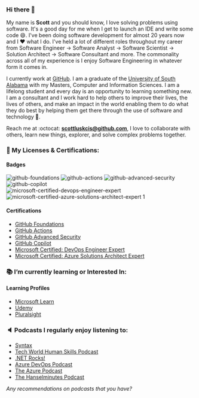 ### Hi there 👋

<!--
**scottluskcis/scottluskcis** is a ✨ _special_ ✨ repository because its `README.md` (this file) appears on your GitHub profile.

Here are some ideas to get you started:

- 🔭 I’m currently working on ...
- 🌱 I’m currently learning ...
- 👯 I’m looking to collaborate on ...
- 🤔 I’m looking for help with ...
- 💬 Ask me about ...
- 📫 How to reach me: ...
- 😄 Pronouns: ...
- ⚡ Fun fact: ...
-->

My name is **Scott** and you should know, I love solving problems using software. It's a good day for me when I get to launch an IDE and write some code :smile:. I've been doing software development for almost 20 years now and I :heart: what I do. I've held a lot of different roles throughout my career from Software Engineer -> Software Analyst -> Software Scientist -> Solution Architect -> Software Consultant and more. The commonality across all of my experience is I enjoy Software Engineering in whatever form it comes in.

I currently work at [GitHub](https://github.com/). I am a graduate of the [University of South Alabama](https://www.southalabama.edu/) with my Masters, Computer and Information Sciences. I am a lifelong student and every day is an opportunity to learning something new. I am a consultant and I work hard to help others to improve their lives, the lives of others, and make an impact in the world enabling them to do what they do best by helping them get there through the use of software and technology :dart:.

Reach me at :octocat: **scottluskcis@github.com**, I love to collaborate with others, learn new things, explorer, and solve complex problems together.

<!--
### :octocat: GitHub Stats
-->
<!--
<a href="https://github.com/scottluskcis/scottluskcis">
  <img align="center" src="https://github-readme-stats.vercel.app/api?username=scottluskcis&show_icons=true&theme=dracula&count_private=true" alt="Scott's GitHub Stats" />
</a>
-->

<!--
#### Stats

[![My GitHub Stats](https://github-readme-stats.vercel.app/api/?username=scottluskcis&count_private=true&theme=dracula&showicons=true)]()

#### Languages 

[![My GitHub Language Stats](https://github-readme-stats.vercel.app/api/top-langs/?username=scottluskcis&langs_count=5&theme=dracula&count_private=true)]()
-->

<!--
<a href="https://github.com/scottluskcis/scottluskcis">
  <img align="center" src="https://github-readme-stats.vercel.app/api/top-langs/?username=scottluskcis&show_icons=true&theme=dracula&count_private=true&hide=java,html,ruby,css&langs_count=3" />
</a>

* Blog: [scottluskcis.github.io](https://scottluskcis.github.io/)
-->

### :scroll: My Licenses & Certifications:

#### Badges 

![github-foundations](https://github.com/user-attachments/assets/05cb73e6-e20d-430a-81b2-1c0f948ac461) ![github-actions](https://github.com/user-attachments/assets/338cf021-ee27-40a6-b53c-fcbe05702264)
![github-advanced-security](https://github.com/user-attachments/assets/7c00996e-47c7-4174-99ff-1fb11642eccd) ![github-copilot](https://github.com/user-attachments/assets/c6664f56-4a55-4663-9502-99e201784c2a)
<br />
![microsoft-certified-devops-engineer-expert](https://github.com/user-attachments/assets/483be12e-4fef-4df0-b9db-8bb906eaa739)  ![microsoft-certified-azure-solutions-architect-expert 1](https://github.com/user-attachments/assets/e8b7cdac-4668-4dcd-ab7f-41c36546cd3d)

#### Certifications 

* [GitHub Foundations](https://www.credly.com/badges/c2ef051d-543e-4c69-ba0c-d6752c45df3b/linked_in_profile)
* [GitHub Actions](https://www.credly.com/badges/7a7bbc69-67e0-44a7-b12e-2aaa890e2306/linked_in_profile)
* [GitHub Advanced Security](https://www.credly.com/badges/4e06ec54-fd72-4645-a825-705b15c0f050/linked_in_profile)
* [GitHub Copilot](https://www.credly.com/badges/373bdd56-d706-4b63-a220-3485bc5bb222/linked_in_profile)
* [Microsoft Certified: DevOps Engineer Expert](https://learn.microsoft.com/api/credentials/share/en-us/scottluskcis/2C295D04DC3A7D6E?sharingId)
* [Microsoft Certified: Azure Solutions Architect Expert](https://learn.microsoft.com/api/credentials/share/en-us/scottluskcis/97CF897CCFEB96C9?sharingId)

### :books: I’m currently learning or Interested In:

#### Learning Profiles

* [Microsoft Learn](docs.microsoft.com/scottluskcis)
* [Udemy](https://www.udemy.com/user/scott-lusk-2/)
* [Pluralsight](pluralsight.com/scott-lusk)

### :speaker: Podcasts I regularly enjoy listening to:

* [Syntax](https://syntax.fm/)
* [Tech World Human Skills Podcast](https://www.elevatedyou.live/podcasts/tech-world-human-skills)
* [.NET Rocks!](https://www.dotnetrocks.com/) 
* [Azure DevOps Podcast](http://azuredevopspodcast.clear-measure.com/)
* [The Azure Podcast](http://azpodcast.azurewebsites.net/)
* [The Hanselminutes Podcast](https://hanselminutes.com/)

_Any recommendations on podcasts that you have?_

